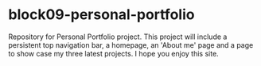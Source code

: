 # block09-personal-portfolio
Repository for Personal Portfolio project.
This project will include a persistent top navigation bar, 
a homepage, an 'About me' page and a page to show case my three latest projects.
I hope you enjoy this site.
